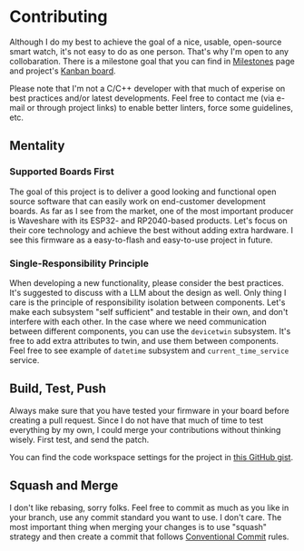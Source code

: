 # Contributing

Although I do my best to achieve the goal of a nice, usable, open-source smart watch, it's not easy
to do as one person. That's why I'm open to any collobaration. There is a milestone goal that you
can find in [Milestones](https://github.com/electricalgorithm/zephyr-watch/milestones) page and
project's [Kanban board](https://github.com/users/electricalgorithm/projects/3).

Please note that I'm not a C/C++ developer with that much of experise on best practices and/or latest developments. Feel free to contact me (via e-mail or through project links) to enable better linters, force some guidelines, etc.

## Mentality

### Supported Boards First
The goal of this project is to deliver a good looking and functional open source software that can easily work on end-customer development boards. As far as I see from the market, one of the most important producer is Waveshare with its ESP32- and RP2040-based products. Let's focus on their core technology and achieve the best without adding extra hardware. I see this firmware as a easy-to-flash and easy-to-use project in future.

### Single-Responsibility Principle 
When developing a new functionality, please consider the best practices. It's suggested to discuss with a LLM about the design as well. Only thing I care is the principle of responsibility isolation between components. Let's make each subsystem "self sufficient" and testable in their own, and don't interfere with each other. In the case where we need communication between different components, you can use the `devicetwin` subsystem. It's free to add extra attributes to twin, and use them between components. Feel free to see example of `datetime` subsystem and `current_time_service` service.

## Build, Test, Push
Always make sure that you have tested your firmware in your board before creating a pull request. Since I do not have that much of time to test everything by my own, I could merge your contributions without thinking wisely. First test, and send the patch.

You can find the code workspace settings for the project in [this GitHub gist](https://gist.github.com/electricalgorithm/a154395bebc2bf2d4e7bea18f0ffdfc2).

## Squash and Merge
I don't like rebasing, sorry folks. Feel free to commit as much as you like in your branch, use any commit standard you want to use. I don't care. The most important thing when merging your changes is to use "squash" strategy and then create a commit that follows [Conventional Commit](https://www.conventionalcommits.org/en/v1.0.0/) rules.